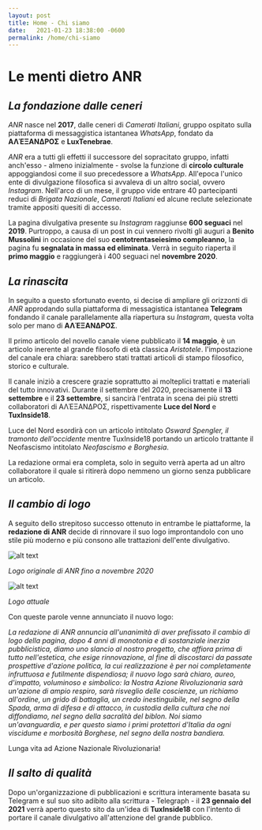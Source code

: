 ```yaml
---
layout: post
title: Home - Chi siamo
date:   2021-01-23 18:38:00 -0600
permalink: /home/chi-siamo
---
```



# Le menti dietro ANR

## _La fondazione dalle ceneri_
_ANR_  nasce nel **2017**, dalle ceneri di _Camerati Italiani_, gruppo ospitato sulla piattaforma di messaggistica istantanea *WhatsApp*, fondato da **ΑΛΈΞΑΝΔΡΟΣ** e **LuxTenebrae**.

_ANR_ era a tutti gli effetti il successore del sopracitato gruppo, infatti anch'esso - almeno inizialmente - svolse la funzione di **circolo culturale** appoggiandosi come il suo precedessore a *WhatsApp*.
All'epoca l'unico ente di divulgazione filosofica si avvaleva di un altro social, ovvero *Instagram*. Nell'arco di un mese, il gruppo vide entrare 40 partecipanti reduci di _Brigata Nazionale_,
 _Camerati Italiani_ ed alcune reclute selezionate tramite appositi quesiti di accesso.

La pagina divulgativa presente su _Instagram_ raggiunse **600 seguaci** nel **2019**. Purtroppo, a causa di un post in cui vennero rivolti gli auguri a **Benito Mussolini** 
in occasione del suo **centotrentaseiesimo compleanno**, la pagina fu **segnalata in massa ed eliminata**.
Verrà in seguito riaperta il **primo maggio** e raggiungerà i 400 seguaci nel **novembre 2020**.

## _La rinascita_

In seguito a questo sfortunato evento, si decise di ampliare gli orizzonti di _ANR_ approdando sulla piattaforma di messagistica istantanea **Telegram** fondando
il canale parallelamente alla riapertura su _Instagram_, questa volta solo per mano di **ΑΛΈΞΑΝΔΡΟΣ**. 

Il primo articolo del novello canale viene pubblicato il **14 maggio**, è un articolo inerente al grande filosofo di età classica *Aristotele*.
l'impostazione del canale era chiara: sarebbero stati trattati articoli di stampo filosofico, storico e culturale.

Il canale iniziò a crescere grazie soprattutto ai molteplici trattati e materiali del tutto innovativi.
Durante il settembre del 2020, precisamente il **13 settembre** e il **23 settembre**, si sancirà l'entrata in scena
dei più stretti collaboratori di ΑΛΈΞΑΝΔΡΟΣ, rispettivamente **Luce del Nord** e **TuxInside18**.

Luce del Nord esordirà con un articolo intitolato _Osward Spengler, il tramonto dell'occidente_ mentre TuxInside18 portando un articolo trattante 
il Neofascismo intitolato _Neofascismo e Borghesia_.

La redazione ormai era completa, solo in seguito verrà aperta ad un altro collaboratore il quale si ritirerà dopo nemmeno un giorno
senza pubblicare un articolo.

## _Il cambio di logo_ 

A seguito dello strepitoso successo ottenuto in entrambe le piattaforme, la **redazione di ANR** decide di rinnovare il suo logo improntandolo con uno stile più moderno e
più consono alle trattazioni dell'ente divulgativo.

![alt text](https://github.com/divulgazione-ANR/divulgazione-anr.github.io/blob/gh-pages/foto/ANR-originale.png?raw=true)

_Logo originale di ANR fino a novembre 2020_

![alt text](https://github.com/divulgazione-ANR/divulgazione-anr.github.io/blob/gh-pages/foto/ANR.jpg?raw=true)

_Logo attuale_

Con queste parole venne annunciato il nuovo logo: 

_La redazione di ANR annuncia all'unanimità di aver prefissato il cambio di logo della pagina, dopo 4 anni di monotonia e di sostanziale inerzia pubblicistica, 
diamo uno slancio al nostro progetto, che affiora prima di tutto nell'estetica, che esige rinnovazione, al fine di discostarci da passate prospettive d'azione politica, 
la cui realizzazione è per noi completamente infruttuosa e futilmente dispendiosa; il nuovo logo sarà chiaro, aureo, d'impatto, voluminoso e simbolico: 
la Nostra Azione Rivoluzionaria sarà un'azione di ampio respiro, sarà risveglio delle coscienze, un richiamo all'ordine, un grido di battaglia, un credo inestinguibile, 
nel segno della Spada, arma di difesa e di attacco, in custodia della cultura che noi diffondiamo, nel segno della sacralità del biblon.
Noi siamo un'avanguardia, e per questo siamo i primi protettori d'Italia da ogni viscidume e morbosità Borghese, nel segno della nostra bandiera._

Lunga vita ad Azione Nazionale Rivoluzionaria!

## _Il salto di qualità_

Dopo un'organizzazione di pubblicazioni e scrittura interamente basata su Telegram e sul suo sito adibito alla scrittura - Telegraph - il **23 gennaio del 2021** 
verrà aperto questo sito da un'idea di **TuxInside18** con l'intento di portare il canale divulgativo all'attenzione del grande pubblico.
